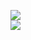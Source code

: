 [![](https://img.shields.io/badge/Made%20With-Github%20Spray-lightgrey.svg?style=for-the-badge&logo=github)](https://github.com/Annihil/github-spray#5048)  
[![](https://i.imgur.com/2DrTn0Z.gif)](https://github.com/Annihil/github-spray)